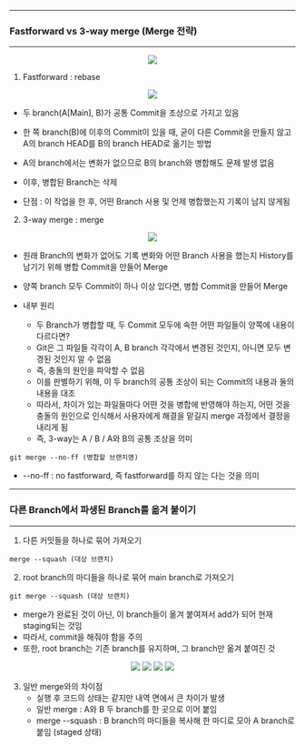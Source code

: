 -----
### Fastforward vs 3-way merge (Merge 전략)
-----
<div align="center">
<img src="https://github.com/sooyounghan/Web/assets/34672301/97cf19b5-6c28-45db-9f7d-25123231f9f3">
</div>

1. Fastforward : rebase
<div align="center">
<img src="https://github.com/sooyounghan/Web/assets/34672301/6207a139-9d5d-40ee-ba0f-af354a3af129">
</div>

  - 두 branch(A[Main], B)가 공통 Commit을 조상으로 가지고 있음
  - 한 쪽 branch(B)에 이후의 Commit이 있을 때, 굳이 다른 Commit을 만들지 않고 A의 branch HEAD를 B의 branch HEAD로 옮기는 방법
  - A의 branch에서는 변화가 없으므로 B의 branch와 병합해도 문제 발생 없음
  - 이후, 병합된 Branch는 삭제

  - 단점 : 이 작업을 한 후, 어떤 Branch 사용 및 언제 병합했는지 기록이 남지 않게됨
    
2. 3-way merge : merge
<div align="center">
<img src="https://github.com/sooyounghan/Web/assets/34672301/d0f68203-e372-4164-94a7-75d4788d2ce4">
</div>

   - 원래 Branch의 변화가 없어도 기록 변화와 어떤 Branch 사용을 했는지 History를 남기기 위해 병합 Commit을 만들어 Merge
   - 양쪽 branch 모두 Commit이 하나 이상 있다면, 병합 Commit을 만들어 Merge

   - 내부 원리
     + 두 Branch가 병합할 때, 두 Commit 모두에 속한 어떤 파일들이 양쪽에 내용이 다르다면?
     + Git은 그 파일들 각각이 A, B branch 각각에서 변경된 것인지, 아니면 모두 변경된 것인지 알 수 없음
     + 즉, 충돌의 원인을 파악할 수 없음
     + 이를 판별하기 위해, 이 두 branch의 공통 조상이 되는 Commit의 내용과 둘의 내용을 대조
     + 따라서, 차이가 있는 파일들마다 어떤 것을 병합에 반영해야 하는지, 어떤 것을 충돌의 원인으로 인식해서 사용자에게 해결을 맡길지 merge 과정에서 결정을 내리게 됨
     + 즉, 3-way는 A / B / A와 B의 공통 조상을 의미
       
```
git merge --no-ff (병합할 브랜치명)
```
   - --no-ff : no fastforward, 즉 fastforward를 하지 않는 다는 것을 의미



-----
### 다른 Branch에서 파생된 Branch를 옮겨 붙이기
-----
1. 다른 커밋들을 하나로 묶어 가져오기
```
merge --squash (대상 브랜치)
```
2. root branch의 마디들을 하나로 묶어 main branch로 가져오기
```
git merge --squash (대상 브랜치)
```
  - merge가 완료된 것이 아닌, 이 branch들이 옮겨 붙여져서 add가 되어 현재 staging되는 것임
  - 따라서, commit을 해줘야 함을 주의
  - 또한, root branch는 기존 branch를 유지하며, 그 branch만 옮겨 붙여진 것
<div align="center">
<img src="https://github.com/sooyounghan/Web/assets/34672301/f045b1c8-c679-4211-9a84-769bf36d8b00">
<img src="https://github.com/sooyounghan/Web/assets/34672301/3f95b1da-7545-421d-9ec4-4ccedb4ac5b8">
<img src="https://github.com/sooyounghan/Web/assets/34672301/be65de2f-59a9-43c9-8007-35afcb3572df">
<img src="https://github.com/sooyounghan/Web/assets/34672301/82ce1cb8-0b67-463b-838f-d270144b51db">
</div>

3. 일반 merge와의 차이점
   - 실행 후 코드의 상태는 같지만 내역 면에서 큰 차이가 발생
   - 일반 merge : A와 B 두 branch를 한 곳으로 이어 붙임
   - merge --squash : B branch의 마디들을 복사해 한 마디로 모아 A branch로 붙임 (staged 상태)
